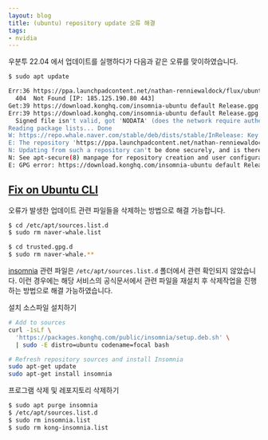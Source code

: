 ```yaml
---
layout: blog
title: (ubuntu) repository update 오류 해결
tags:
- nvidia
---
```


우분투 22.04 에서 업데이트를 실행하다가 다음과 같은 오류를 맞이하였습니다.
```bash
$ sudo apt update

Err:36 https://ppa.launchpadcontent.net/nathan-renniewaldock/flux/ubuntu jammy Release
  404  Not Found [IP: 185.125.190.80 443]
Get:39 https://download.konghq.com/insomnia-ubuntu default Release.gpg
Err:39 https://download.konghq.com/insomnia-ubuntu default Release.gpg
  Signed file isn't valid, got 'NODATA' (does the network require authentication?)
Reading package lists... Done
W: https://repo.whale.naver.com/stable/deb/dists/stable/InRelease: Key is stored in legacy trusted.gpg keyring (/etc/apt/trusted.gpg), see the DEPRECATION section in apt-key(8) for details.
E: The repository 'https://ppa.launchpadcontent.net/nathan-renniewaldock/flux/ubuntu jammy Release' does not have a Release file.
N: Updating from such a repository can't be done securely, and is therefore disabled by default.
N: See apt-secure(8) manpage for repository creation and user configuration details.
E: GPG error: https://download.konghq.com/insomnia-ubuntu default Release: Signed file isn't valid, got 'NODATA' (does the network require authentication?)
```

## [Fix on Ubuntu CLI](https://askubuntu.com/questions/43345/how-to-remove-a-repository)
오류가 발생한 업데이트 관련 파일들을 삭제하는 방법으로 해결 가능합니다.
```bash
$ cd /etc/apt/sources.list.d
$ sudo rm naver-whale.list

$ cd trusted.gpg.d
$ sudo rm naver-whale.**
```

[insomnia](https://docs.insomnia.rest/insomnia/install) 관련 파일은 `/etc/apt/sources.list.d` 폴더에서 관련 확인되지 않았습니다. 이런 경우에는 해당 서비스의 공식문서에서 관련 파일을 재설치 후 삭제작업을 진행하는 방법으로 해결 가능하였습니다.

설치 소스파일 설치하기
```bash
# Add to sources
curl -1sLf \
  'https://packages.konghq.com/public/insomnia/setup.deb.sh' \
  | sudo -E distro=ubuntu codename=focal bash

# Refresh repository sources and install Insomnia
sudo apt-get update
sudo apt-get install insomnia
```

프로그램 삭제 및 레포지토리 삭제하기
```bash
$ sudo apt purge insomnia
$ /etc/apt/sources.list.d
$ sudo rm insomnia.list
$ sudo rm kong-insomnia.list
```